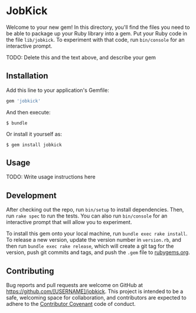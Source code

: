 # JobKick

Welcome to your new gem! In this directory, you'll find the files you need to be able to package up your Ruby library into a gem. Put your Ruby code in the file `lib/jobkick`. To experiment with that code, run `bin/console` for an interactive prompt.

TODO: Delete this and the text above, and describe your gem

## Installation

Add this line to your application's Gemfile:

```ruby
gem 'jobkick'
```

And then execute:

    $ bundle

Or install it yourself as:

    $ gem install jobkick

## Usage

TODO: Write usage instructions here

## Development

After checking out the repo, run `bin/setup` to install dependencies. Then, run `rake spec` to run the tests. You can also run `bin/console` for an interactive prompt that will allow you to experiment.

To install this gem onto your local machine, run `bundle exec rake install`. To release a new version, update the version number in `version.rb`, and then run `bundle exec rake release`, which will create a git tag for the version, push git commits and tags, and push the `.gem` file to [rubygems.org](https://rubygems.org).

## Contributing

Bug reports and pull requests are welcome on GitHub at https://github.com/[USERNAME]/jobkick. This project is intended to be a safe, welcoming space for collaboration, and contributors are expected to adhere to the [Contributor Covenant](contributor-covenant.org) code of conduct.

